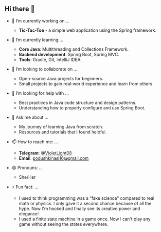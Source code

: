## Hi there 👋

- 🔭 I’m currently working on ...
  - **Tic-Tac-Toe** - a simple web application using the Spring framework.

- 🌱 I’m currently learning ...
  - **Core Java**: Multithreading and Collections Framework.
  - **Backend development**: Spring Boot, Spring MVC.
  - **Tools**: Gradle, Git, IntelliJ IDEA.

- 👯 I’m looking to collaborate on ...
  - Open-source Java projects for beginners.
  - Small projects to gain real-world experience and learn from others.

- 🤔 I’m looking for help with ...
  - Best practices in Java code structure and design patterns.
  - Understanding how to properly configure and use Spring Boot.

- 💬 Ask me about ...
  - My journey of learning Java from scratch.
  - Resources and tutorials that I found helpful.

- 📫 How to reach me: ...
  - **Telegram**: [@VioletLight08](https://t.me/VioletLight08)
  - **Email**: [podushkinasi16@gmail.com](podushkinasi16@gmail.com)

- 😄 Pronouns: ...
  - She/Her
  
- ⚡ Fun fact: ...
  - I used to think programming was a "fake science" compared to real math or physics. 
    I only gave it a second chance because of all the hype. Now I'm hooked and finally see its creative power and elegance!
  - I used a finite state machine in a game once. Now I can't play any game without seeing the states everywhere. 
